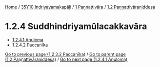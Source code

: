 
[Home](/) / [35Y10 Indriyayamakapāḷi](/tipitaka/35Y10.md) / [1 Paṇṇattivāra](/tipitaka/35Y10/1.md) / [1.2 Paṇṇattivāraniddesa](/tipitaka/35Y10/1/1.2.md)

# 1.2.4 Suddhindriyamūlacakkavāra

* [1.2.4.1 Anuloma](/tipitaka/35Y10/1/1.2/1.2.4/1.2.4.1.md)
* [1.2.4.2 Paccanīka](/tipitaka/35Y10/1/1.2/1.2.4/1.2.4.2.md)

[Go to previous page (1.2.3.2 Paccanīka)](/tipitaka/35Y10/1/1.2/1.2.3/1.2.3.2.md) / [Go to parent page (1.2 Paṇṇattivāraniddesa)](/tipitaka/35Y10/1/1.2.md) / [Go to next page (1.2.4.1 Anuloma)](/tipitaka/35Y10/1/1.2/1.2.4/1.2.4.1.md)


